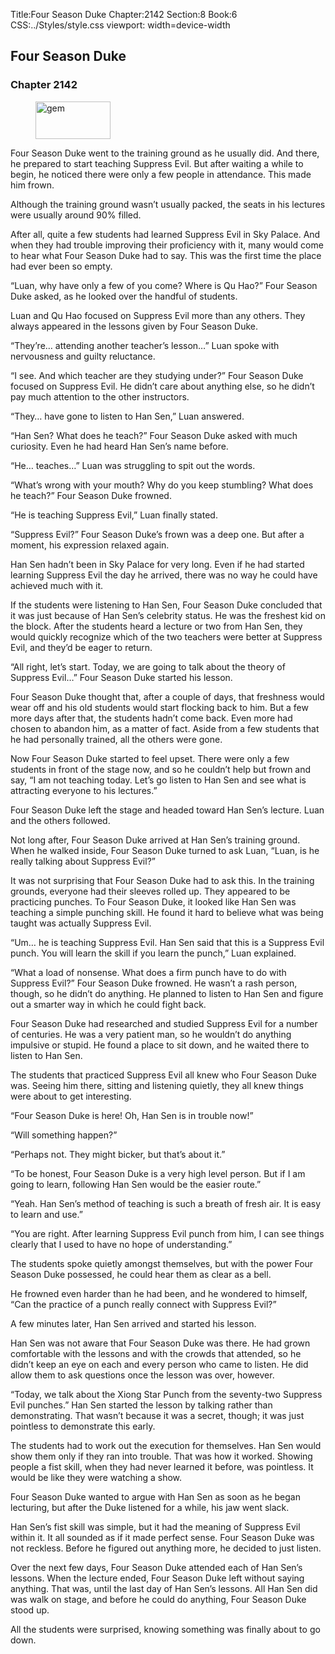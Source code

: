 Title:Four Season Duke 
Chapter:2142 
Section:8 
Book:6 
CSS:../Styles/style.css 
viewport: width=device-width
  
## Four Season Duke
### Chapter 2142 
<figure>
	<img src="../Images/gem.gif" alt="gem" id="gem" width="120" height="60" />
</figure>
  

  
  Four Season Duke went to the training ground as he usually did. And there, he prepared to start teaching Suppress Evil. But after waiting a while to begin, he noticed there were only a few people in attendance. This made him frown.

Although the training ground wasn’t usually packed, the seats in his lectures were usually around 90% filled.

After all, quite a few students had learned Suppress Evil in Sky Palace. And when they had trouble improving their proficiency with it, many would come to hear what Four Season Duke had to say. This was the first time the place had ever been so empty.

“Luan, why have only a few of you come? Where is Qu Hao?” Four Season Duke asked, as he looked over the handful of students.

Luan and Qu Hao focused on Suppress Evil more than any others. They always appeared in the lessons given by Four Season Duke.

“They’re… attending another teacher’s lesson…” Luan spoke with nervousness and guilty reluctance.

“I see. And which teacher are they studying under?” Four Season Duke focused on Suppress Evil. He didn’t care about anything else, so he didn’t pay much attention to the other instructors.

“They… have gone to listen to Han Sen,” Luan answered.

“Han Sen? What does he teach?” Four Season Duke asked with much curiosity. Even he had heard Han Sen’s name before.

“He… teaches…” Luan was struggling to spit out the words.

“What’s wrong with your mouth? Why do you keep stumbling? What does he teach?” Four Season Duke frowned.

“He is teaching Suppress Evil,” Luan finally stated.

“Suppress Evil?” Four Season Duke’s frown was a deep one. But after a moment, his expression relaxed again.

Han Sen hadn’t been in Sky Palace for very long. Even if he had started learning Suppress Evil the day he arrived, there was no way he could have achieved much with it.

If the students were listening to Han Sen, Four Season Duke concluded that it was just because of Han Sen’s celebrity status. He was the freshest kid on the block. After the students heard a lecture or two from Han Sen, they would quickly recognize which of the two teachers were better at Suppress Evil, and they’d be eager to return.

“All right, let’s start. Today, we are going to talk about the theory of Suppress Evil…” Four Season Duke started his lesson.

Four Season Duke thought that, after a couple of days, that freshness would wear off and his old students would start flocking back to him. But a few more days after that, the students hadn’t come back. Even more had chosen to abandon him, as a matter of fact. Aside from a few students that he had personally trained, all the others were gone.

Now Four Season Duke started to feel upset. There were only a few students in front of the stage now, and so he couldn’t help but frown and say, “I am not teaching today. Let’s go listen to Han Sen and see what is attracting everyone to his lectures.”

Four Season Duke left the stage and headed toward Han Sen’s lecture. Luan and the others followed.

Not long after, Four Season Duke arrived at Han Sen’s training ground. When he walked inside, Four Season Duke turned to ask Luan, “Luan, is he really talking about Suppress Evil?”

It was not surprising that Four Season Duke had to ask this. In the training grounds, everyone had their sleeves rolled up. They appeared to be practicing punches. To Four Season Duke, it looked like Han Sen was teaching a simple punching skill. He found it hard to believe what was being taught was actually Suppress Evil.

“Um… he is teaching Suppress Evil. Han Sen said that this is a Suppress Evil punch. You will learn the skill if you learn the punch,” Luan explained.

“What a load of nonsense. What does a firm punch have to do with Suppress Evil?” Four Season Duke frowned. He wasn’t a rash person, though, so he didn’t do anything. He planned to listen to Han Sen and figure out a smarter way in which he could fight back.

Four Season Duke had researched and studied Suppress Evil for a number of centuries. He was a very patient man, so he wouldn’t do anything impulsive or stupid. He found a place to sit down, and he waited there to listen to Han Sen.

The students that practiced Suppress Evil all knew who Four Season Duke was. Seeing him there, sitting and listening quietly, they all knew things were about to get interesting.

“Four Season Duke is here! Oh, Han Sen is in trouble now!”

“Will something happen?”

“Perhaps not. They might bicker, but that’s about it.”

“To be honest, Four Season Duke is a very high level person. But if I am going to learn, following Han Sen would be the easier route.”

“Yeah. Han Sen’s method of teaching is such a breath of fresh air. It is easy to learn and use.”

“You are right. After learning Suppress Evil punch from him, I can see things clearly that I used to have no hope of understanding.”

The students spoke quietly amongst themselves, but with the power Four Season Duke possessed, he could hear them as clear as a bell.

He frowned even harder than he had been, and he wondered to himself, “Can the practice of a punch really connect with Suppress Evil?”

A few minutes later, Han Sen arrived and started his lesson.

Han Sen was not aware that Four Season Duke was there. He had grown comfortable with the lessons and with the crowds that attended, so he didn’t keep an eye on each and every person who came to listen. He did allow them to ask questions once the lesson was over, however.

“Today, we talk about the Xiong Star Punch from the seventy-two Suppress Evil punches.” Han Sen started the lesson by talking rather than demonstrating. That wasn’t because it was a secret, though; it was just pointless to demonstrate this early.

The students had to work out the execution for themselves. Han Sen would show them only if they ran into trouble. That was how it worked. Showing people a fist skill, when they had never learned it before, was pointless. It would be like they were watching a show.

Four Season Duke wanted to argue with Han Sen as soon as he began lecturing, but after the Duke listened for a while, his jaw went slack.

Han Sen’s fist skill was simple, but it had the meaning of Suppress Evil within it. It all sounded as if it made perfect sense. Four Season Duke was not reckless. Before he figured out anything more, he decided to just listen.

Over the next few days, Four Season Duke attended each of Han Sen’s lessons. When the lecture ended, Four Season Duke left without saying anything. That was, until the last day of Han Sen’s lessons. All Han Sen did was walk on stage, and before he could do anything, Four Season Duke stood up.

All the students were surprised, knowing something was finally about to go down.
